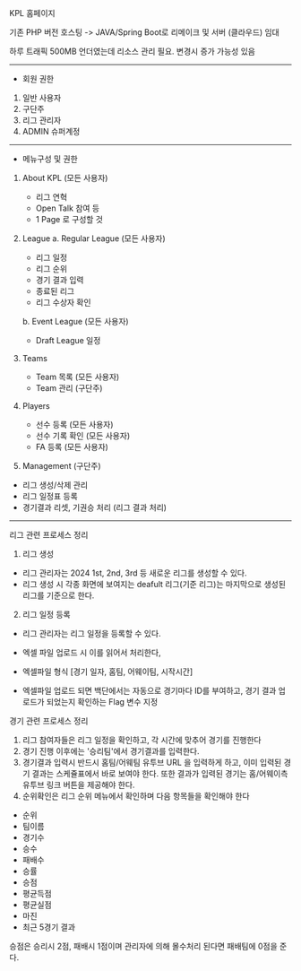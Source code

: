 KPL 홈페이지 

기존 PHP 버전 호스팅 -> JAVA/Spring Boot로 리메이크 및 서버 (클라우드) 임대 

하루 트래픽 500MB 언더였는데 리소스 관리 필요. 변경시 증가 가능성 있음




-----------



* 회원 권한

 1) 일반 사용자
 2) 구단주
 3) 리그 관리자
 4) ADMIN 슈퍼계정


---------------------



* 메뉴구성 및 권한

1) About KPL (모든 사용자)
   - 리그 연혁 
   - Open Talk 참여 등 
   - 1 Page 로 구성할 것

2) League
  a. Regular League (모든 사용자)
     - 리그 일정
     - 리그 순위
     - 경기 결과 입력
     - 종료된 리그
     - 리그 수상자 확인
 
   b. Event League (모든 사용자)
     - Draft League 일정

3) Teams 
   - Team 목록 (모든 사용자)
   - Team 관리 (구단주)

4) Players
   - 선수 등록 (모든 사용자)
   - 선수 기록 확인 (모든 사용자)
   - FA 등록 (모든 사용자)

5) Management (구단주)
  - 리그 생성/삭제 관리
  - 리그 일정표 등록
  - 경기결과 리셋, 기권승 처리 (리그 결과 처리)



----------------------

리그 관련 프로세스 정리 

1) 리그 생성
  - 리그 관리자는 2024 1st, 2nd, 3rd 등 새로운 리그를 생성할 수 있다.
  - 리그 생성 시 각종 화면에 보여지는 deafult 리그(기준 리그)는 마지막으로 생성된 리그를 기준으로 한다.

2) 리그 일정 등록
  - 리그 관리자는 리그 일정을 등록할 수 있다.
  - 엑셀 파일 업로드 시 이를 읽어서 처리한다,
  - 엑셀파일 형식
    [경기 일자, 홈팀, 어웨이팀, 시작시간]

  - 엑셀파일 업로드 되면 백단에서는 자동으로 경기마다 ID를 부여하고, 경기 결과 업로드가 되었는지 확인하는 Flag 변수 지정
  


경기 관련 프로세스 정리

1) 리그 참여자들은 리그 일정을 확인하고, 각 시간에 맞추어 경기를 진행한다
2) 경기 진행 이후에는 '승리팀'에서 경기결과를 입력한다.
3) 경기결과 입력시 반드시 홈팀/어웨팀 유투브 URL 을 입력하게 하고, 이미 입력된 경기 결과는 스케쥴표에서 바로 보여야 한다. 또한 결과가 입력된 경기는 홈/어웨이측 유투브 링크 버튼을 제공해야 한다.
4) 순위확인은 리그 순위 메뉴에서 확인하며 다음 항목들을 확인해야 한다
  - 순위
  - 팀이름
  - 경기수
  - 승수
  - 패배수
  - 승률
  - 승점
  - 평균득점
  - 평균실점
  - 마진
  - 최근 5경기 결과
  
  승점은 승리시 2점, 패배시 1점이며 관리자에 의해 몰수처리 된다면 패배팀에 0점을 준다.
  
 
